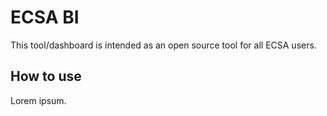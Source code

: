 # ECSA BI

This tool/dashboard is intended as an open source tool for all ECSA users.

## How to use

Lorem ipsum.
